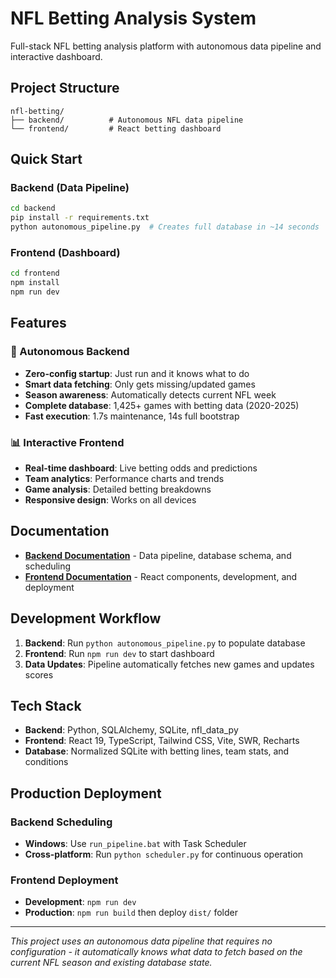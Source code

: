 # NFL Betting Analysis System

Full-stack NFL betting analysis platform with autonomous data pipeline and interactive dashboard.

## Project Structure

```
nfl-betting/
├── backend/          # Autonomous NFL data pipeline
└── frontend/         # React betting dashboard
```

## Quick Start

### Backend (Data Pipeline)
```bash
cd backend
pip install -r requirements.txt
python autonomous_pipeline.py  # Creates full database in ~14 seconds
```

### Frontend (Dashboard)
```bash
cd frontend
npm install
npm run dev
```

## Features

### 🤖 Autonomous Backend
- **Zero-config startup**: Just run and it knows what to do
- **Smart data fetching**: Only gets missing/updated games
- **Season awareness**: Automatically detects current NFL week
- **Complete database**: 1,425+ games with betting data (2020-2025)
- **Fast execution**: 1.7s maintenance, 14s full bootstrap

### 📊 Interactive Frontend
- **Real-time dashboard**: Live betting odds and predictions
- **Team analytics**: Performance charts and trends
- **Game analysis**: Detailed betting breakdowns
- **Responsive design**: Works on all devices

## Documentation

- **[Backend Documentation](backend/README.md)** - Data pipeline, database schema, and scheduling
- **[Frontend Documentation](frontend/README.md)** - React components, development, and deployment

## Development Workflow

1. **Backend**: Run `python autonomous_pipeline.py` to populate database
2. **Frontend**: Run `npm run dev` to start dashboard
3. **Data Updates**: Pipeline automatically fetches new games and updates scores

## Tech Stack

- **Backend**: Python, SQLAlchemy, SQLite, nfl_data_py
- **Frontend**: React 19, TypeScript, Tailwind CSS, Vite, SWR, Recharts
- **Database**: Normalized SQLite with betting lines, team stats, and conditions

## Production Deployment

### Backend Scheduling
- **Windows**: Use `run_pipeline.bat` with Task Scheduler
- **Cross-platform**: Run `python scheduler.py` for continuous operation

### Frontend Deployment
- **Development**: `npm run dev`
- **Production**: `npm run build` then deploy `dist/` folder

---

*This project uses an autonomous data pipeline that requires no configuration - it automatically knows what data to fetch based on the current NFL season and existing database state.*